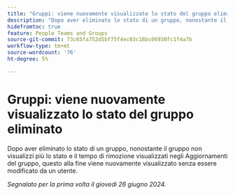 ```yaml
---
title: "Gruppi: viene nuovamente visualizzato lo stato del gruppo eliminato"
description: "Dopo aver eliminato lo stato di un gruppo, nonostante il gruppo non visualizzi più lo stato e il tempo di rimozione visualizzati negli Aggiornamenti del gruppo, questo alla fine viene nuovamente visualizzato senza essere modificato da un utente."
hidefromtoc: true
feature: People Teams and Groups
source-git-commit: 73c65fa752d5bf75f4ec03c18bc06930fc1f4a7b
workflow-type: tm+mt
source-wordcount: '76'
ht-degree: 5%

---
```


# Gruppi: viene nuovamente visualizzato lo stato del gruppo eliminato

Dopo aver eliminato lo stato di un gruppo, nonostante il gruppo non visualizzi più lo stato e il tempo di rimozione visualizzati negli Aggiornamenti del gruppo, questo alla fine viene nuovamente visualizzato senza essere modificato da un utente.

_Segnalato per la prima volta il giovedì 26 giugno 2024._
